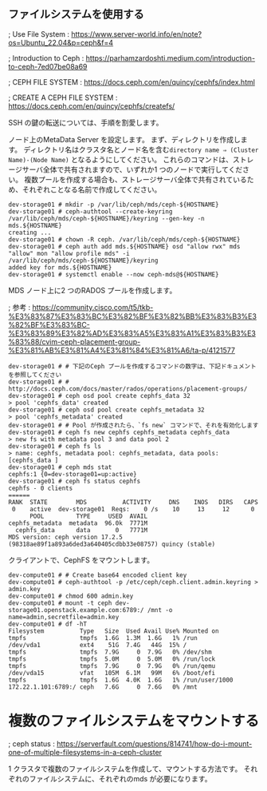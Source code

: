 ## ファイルシステムを使用する
; Use File System
: https://www.server-world.info/en/note?os=Ubuntu_22.04&p=ceph&f=4

; Introduction to Ceph
: https://parhamzardoshti.medium.com/introduction-to-ceph-7ed07be08a69

; CEPH FILE SYSTEM
: https://docs.ceph.com/en/quincy/cephfs/index.html

; CREATE A CEPH FILE SYSTEM
: https://docs.ceph.com/en/quincy/cephfs/createfs/

SSH の鍵の転送については、手順を割愛します。  
  
ノード上のMetaData Server を設定します。
まず、ディレクトリを作成します。
ディレクトリ名はクラスタ名とノード名を含む`directory name ⇒ (Cluster Name)-(Node Name)` となるようにしてください。
これらのコマンドは、ストレージサーバ全体で共有されますので、いずれか1 つのノードで実行してください。
複数プールを作成する場合も、ストレージサーバ全体で共有されているため、それぞれことなる名前で作成してください。

```
dev-storage01 # mkdir -p /var/lib/ceph/mds/ceph-${HOSTNAME}
dev-storage01 # ceph-authtool --create-keyring /var/lib/ceph/mds/ceph-${HOSTNAME}/keyring --gen-key -n mds.${HOSTNAME}
creating ...
dev-storage01 # chown -R ceph. /var/lib/ceph/mds/ceph-${HOSTNAME}
dev-storage01 # ceph auth add mds.${HOSTNAME} osd "allow rwx" mds "allow" mon "allow profile mds" -i /var/lib/ceph/mds/ceph-${HOSTNAME}/keyring
added key for mds.${HOSTNAME}
dev-storage01 # systemctl enable --now ceph-mds@${HOSTNAME}
```

MDS ノード上に2 つのRADOS プールを作成します。

; 参考
: https://community.cisco.com/t5/tkb-%E3%83%87%E3%83%BC%E3%82%BF%E3%82%BB%E3%83%B3%E3%82%BF%E3%83%BC-%E3%83%89%E3%82%AD%E3%83%A5%E3%83%A1%E3%83%B3%E3%83%88/cvim-ceph-placement-group-%E3%81%AB%E3%81%A4%E3%81%84%E3%81%A6/ta-p/4121577

```
dev-storage01 # # 下記のCeph プールを作成するコマンドの数字は、下記ドキュメントを参照してください
dev-storage01 # # http://docs.ceph.com/docs/master/rados/operations/placement-groups/
dev-storage01 # ceph osd pool create cephfs_data 32
> pool 'cephfs_data' created
dev-storage01 # ceph osd pool create cephfs_metadata 32
> pool 'cephfs_metadata' created
dev-storage01 # # Pool が作成されたら、`fs new` コマンドで、それを有効化します
dev-storage01 # ceph fs new cephfs cephfs_metadata cephfs_data
> new fs with metadata pool 3 and data pool 2
dev-storage01 # ceph fs ls
> name: cephfs, metadata pool: cephfs_metadata, data pools: [cephfs_data ]
dev-storage01 # ceph mds stat
cephfs:1 {0=dev-storage01=up:active}
dev-storage01 # ceph fs status cephfs
cephfs - 0 clients
======
RANK  STATE        MDS          ACTIVITY     DNS    INOS   DIRS   CAPS
 0    active  dev-storage01  Reqs:    0 /s    10     13     12      0
      POOL         TYPE     USED  AVAIL
cephfs_metadata  metadata  96.0k  7771M
  cephfs_data      data       0   7771M
MDS version: ceph version 17.2.5 (98318ae89f1a893a6ded3a640405cdbb33e08757) quincy (stable)
```

クライアントで、CephFS をマウントします。
```
dev-compute01 # # Create base64 encoded client key
dev-compute01 # ceph-authtool -p /etc/ceph/ceph.client.admin.keyring > admin.key
dev-compute01 # chmod 600 admin.key
dev-compute01 # mount -t ceph dev-storage01.openstack.example.com:6789:/ /mnt -o name=admin,secretfile=admin.key
dev-compute01 # df -hT
Filesystem          Type   Size  Used Avail Use% Mounted on
tmpfs               tmpfs  1.6G  1.3M  1.6G   1% /run
/dev/vda1           ext4    51G  7.4G   44G  15% /
tmpfs               tmpfs  7.9G     0  7.9G   0% /dev/shm
tmpfs               tmpfs  5.0M     0  5.0M   0% /run/lock
tmpfs               tmpfs  7.9G     0  7.9G   0% /run/qemu
/dev/vda15          vfat   105M  6.1M   99M   6% /boot/efi
tmpfs               tmpfs  1.6G  4.0K  1.6G   1% /run/user/1000
172.22.1.101:6789:/ ceph   7.6G     0  7.6G   0% /mnt
```

# 複数のファイルシステムをマウントする
; ceph status
: https://serverfault.com/questions/814741/how-do-i-mount-one-of-multiple-filesystems-in-a-ceph-cluster

1 クラスタで複数のファイルシステムを作成して、マウントする方法です。
それぞれのファイルシステムに、それぞれのmds が必要になります。


